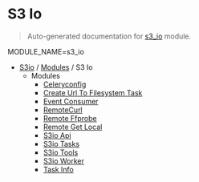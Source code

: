 # S3 Io

> Auto-generated documentation for [s3_io](../../s3_io/__init__.py) module.

MODULE_NAME=s3_io

- [S3io](../README.md#s3io) / [Modules](../MODULES.md#s3io-modules) / S3 Io
    - Modules
        - [Celeryconfig](celeryconfig.md#celeryconfig)
        - [Create Url To Filesystem Task](create_url_to_filesystem_task.md#create-url-to-filesystem-task)
        - [Event Consumer](event_consumer.md#event-consumer)
        - [RemoteCurl](remote_curl.md#remotecurl)
        - [Remote Ffprobe](remote_ffprobe.md#remote-ffprobe)
        - [Remote Get Local](remote_get_local.md#remote-get-local)
        - [S3io Api](s3io_api.md#s3io-api)
        - [S3io Tasks](s3io_tasks.md#s3io-tasks)
        - [S3io Tools](s3io_tools.md#s3io-tools)
        - [S3io Worker](s3io_worker.md#s3io-worker)
        - [Task Info](task_info.md#task-info)
